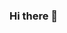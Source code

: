 ### Hi there 👋

<!--
**khokonm/khokonm** is a ✨ _special_ ✨ repository because its `README.md` (this file) appears on your GitHub profile.

- 📫 How to reach me:
- - khokon@blogdesire.com

- 👯 I’m looking to collaborate on open source projects.

- ⚡ Fun fact: Still single just because I'm a coder!
